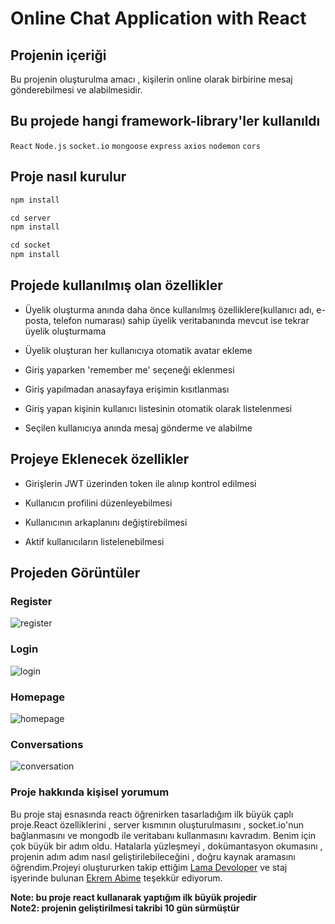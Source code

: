 # Online Chat Application with React

## Projenin içeriği

Bu projenin oluşturulma amacı , kişilerin online olarak birbirine mesaj gönderebilmesi ve alabilmesidir.


## Bu projede hangi framework-library'ler kullanıldı

`React`
`Node.js`
`socket.io`
`mongoose`
`express`
`axios`
`nodemon`
`cors`

## Proje nasıl kurulur
```javascript
npm install
```
```javascript
cd server
npm install
```
```javascript
cd socket
npm install
```
 
## Projede kullanılmış olan özellikler

- Üyelik oluşturma anında daha önce kullanılmış özelliklere(kullanıcı adı, e-posta, telefon numarası) sahip üyelik veritabanında mevcut ise tekrar üyelik oluşturmama

- Üyelik oluşturan her kullanıcıya otomatik avatar ekleme

- Giriş yaparken 'remember me' seçeneği eklenmesi

- Giriş yapılmadan anasayfaya erişimin kısıtlanması

- Giriş yapan kişinin kullanıcı listesinin otomatik olarak listelenmesi

- Seçilen kullanıcıya anında mesaj gönderme ve alabilme

## Projeye Eklenecek özellikler

- Girişlerin JWT üzerinden token ile alınıp kontrol edilmesi

- Kullanıcın profilini düzenleyebilmesi

- Kullanıcının arkaplanını değiştirebilmesi

- Aktif kullanıcıların listelenebilmesi

## Projeden Görüntüler
### Register
![register](https://user-images.githubusercontent.com/73299153/183383919-3f7307c8-0e41-4d35-bb34-7cf601559707.JPG)

### Login
![login](https://user-images.githubusercontent.com/73299153/183384293-9d4bedeb-7995-43ea-87dd-43fdf4bcf098.JPG)

### Homepage
![homepage](https://user-images.githubusercontent.com/73299153/183384291-fd17015d-6a11-4ba1-9b70-d6ea1abe389b.JPG)

### Conversations
![conversation](https://user-images.githubusercontent.com/73299153/183384288-edd997e8-83a1-4af9-9d07-5a7ca197bc08.JPG)



### Proje hakkında kişisel yorumum

Bu proje staj esnasında reactı öğrenirken tasarladığım ilk büyük çaplı proje.React özelliklerini , server kısmının oluşturulmasını , socket.io'nun bağlanmasını ve mongodb ile veritabanı kullanmasını kavradım. Benim için çok büyük bir adım oldu. Hatalarla yüzleşmeyi , dokümantasyon okumasını , projenin adım adım nasıl geliştirilebileceğini , doğru kaynak aramasını öğrendim.Projeyi oluştururken takip ettiğim [Lama Devoloper](https://www.youtube.com/c/LamaDev) ve staj işyerinde bulunan [Ekrem Abime](https://github.com/ekremtinas) teşekkür ediyorum.

**Note: bu proje react kullanarak yaptığım ilk büyük projedir**  
**Note2: projenin geliştirilmesi takribi 10 gün sürmüştür**
